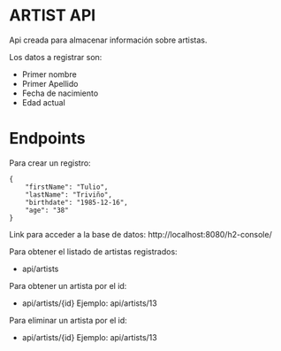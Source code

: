 # ARTIST API

Api creada para almacenar información sobre artistas.

Los datos a registrar son:
- Primer nombre
- Primer Apellido
- Fecha de nacimiento
- Edad actual

# Endpoints
Para crear un registro:

```
{
    "firstName": "Tulio",
    "lastName": "Triviño",
    "birthdate": "1985-12-16",
    "age": "38"
}

```

Link para acceder a la base de datos:
http://localhost:8080/h2-console/

Para obtener el listado de artistas registrados:
- api/artists

Para obtener un artista por el id:
- api/artists/{id}
  Ejemplo: api/artists/13

Para eliminar un artista por el id:
- api/artists/{id}
  Ejemplo: api/artists/13


